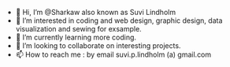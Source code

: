 - 👋 Hi, I’m @Sharkaw also known as Suvi Lindholm
- 👀 I’m interested in coding and web design, graphic design, data visualization and sewing for exsample.
- 🌱 I’m currently learning more coding.
- 💞️ I’m looking to collaborate on interesting projects.
- 📫 How to reach me : by email suvi.p.lindholm (a) gmail.com

<!---
Sharkaw/Sharkaw is a ✨ special ✨ repository because its `README.md` (this file) appears on your GitHub profile.
You can click the Preview link to take a look at your changes.
--->

